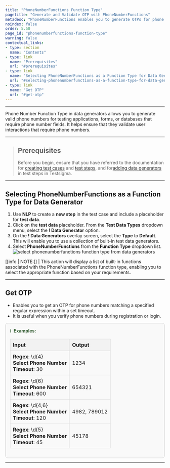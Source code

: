 ```yaml
---
title: "PhoneNumberFunctions Function Type"
pagetitle: "Generate and Validate OTP with PhoneNumberFunctions"
metadesc: "PhoneNumberFunctions enables you to generate OTPs for phone numbers and validate them during registration or login, ensuring secure and accurate verification."
noindex: false
order: 5.50
page_id: "phonenumberfunctions-function-type"
warning: false
contextual_links:
- type: section
  name: "Contents"
- type: link
  name: "Prerequisites"
  url: "#prerequisites"
- type: link
  name: "Selecting PhoneNumberFunctions as a Function Type for Data Generator"
  url: "#selecting-phonenumberfunctions-as-a-function-type-for-data-generator"
- type: link
  name: "Get OTP"
  url: "#get-otp"
---
```


---

Phone Number Function Type in data generators allows you to generate valid phone numbers for testing applications, forms, or databases that require phone number fields. It helps ensure that they validate user interactions that require phone numbers.

---

> ## **Prerequisites**
> 
> Before you begin, ensure that you have referred to the documentation for [creating test cases](https://testsigma.com/docs/test-cases/manage/add-edit-delete/#create-test-case) and [test steps](https://testsigma.com/docs/test-cases/create-test-steps/overview/), and for[adding data generators](https://testsigma.com/docs/test-data/types/data-generator/#add-data-generators-in-test-steps) in test steps in Testsigma.

---

## **Selecting PhoneNumberFunctions as a Function Type for Data Generator**

1. Use **NLP** to create a **new step** in the test case and include a placeholder for **test data**.
2. Click on the **test data** placeholder. From the **Test Data Types** dropdown menu, select the **! Data Generator** option.
3. On the **! Data Generators** overlay screen, select the **Type** to **Default**. This will enable you to use a collection of built-in test data generators.
4. Select **PhoneNumberFunctions** from the **Function Type** dropdown list. ![select phonenumberfunctions function type from data generators](https://s3.amazonaws.com/static-docs.testsigma.com/new_images/projects/applications/phonenumberfunctions_functiontype_dg.gif)

[[info | NOTE:]]
| This action will display a list of built-in functions associated with the PhoneNumberFunctions function type, enabling you to select the appropriate function based on your requirements.

---

## **Get OTP**

- Enables you to get an OTP for phone numbers matching a specified regular expression within a set timeout. 
- It is useful when you verify phone numbers during registration or login.

<style>
  .example-container {
    border: 1px solid #ccc;
    border-radius: 8px;
    padding: 1em;
    margin: 1em 0;
    background-color: #f9f9f9;
  }
  .example-title {
    color: #2d572c;
    font-weight: bold;
    display: flex;
    align-items: center;
    margin-bottom: 0.5em;
  }
  .example-title span {
    margin-right: 0.5em;
  }
  .example-table {
    width: 100%;
    border-collapse: collapse;
  }
  .example-table th, .example-table td {
    border: 1px solid #ddd;
    padding: 0.5em;
    text-align: left;
  }
  .example-table th {
    background-color: #f2f2f2;
  }
</style>

<div class="example-container">
  <div class="example-title">
    <span>ℹ️</span>Examples:
  </div>
  <table class="example-table">
    <thead>
      <tr>
        <th>Input</th>
        <th>Output</th>
      </tr>
    </thead>
    <tbody>
      <!-- Example 1 -->
      <tr>
        <td>
          <b>Regex</b>: \d{4}<br>
          <b>Select Phone Number</b><br>
          <b>Timeout</b>: 30
        </td>
        <td>1234</td>
      </tr>
      <!-- Example 2 -->
      <tr>
        <td>
          <b>Regex</b>: \d{6}<br>
          <b>Select Phone Number</b><br>
          <b>Timeout</b>: 600
        </td>
        <td>654321</td>
      </tr>
      <!-- Example 3 -->
      <tr>
        <td>
          <b>Regex</b>: \d{4,6}<br>
          <b>Select Phone Number</b><br>
          <b>Timeout</b>: 120
        </td>
        <td>4982, 789012</td>
      </tr>
      <!-- Example 4 -->
      <tr>
        <td>
          <b>Regex</b>: \d{5}<br>
          <b>Select Phone Number</b><br>
          <b>Timeout</b>: 45
        </td>
        <td>45178</td>
      </tr>
    </tbody>
  </table>
</div>

----
